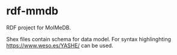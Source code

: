 # rdf-mmdb
RDF project for MolMeDB.

Shex files contain schema for data model. For syntax highlinghting https://www.weso.es/YASHE/ can be used.
